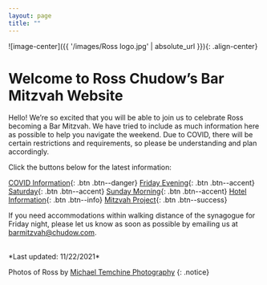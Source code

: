 ```yaml
---
layout: page
title: ""
---
```

![image-center]({{ '/images/Ross logo.jpg' | absolute_url }}){: .align-center}

# Welcome to Ross Chudow’s Bar Mitzvah Website

Hello!  We’re so excited that you will be able to join us to celebrate Ross becoming a Bar Mitzvah.  We have tried to include as much information here as possible to help you navigate the weekend.  Due to COVID, there will be certain restrictions and requirements, so please be understanding and plan accordingly.


Click the buttons below for the latest information:

[COVID Information](COVID-Information){: .btn .btn--danger}
[Friday Evening](Friday-Evening){: .btn .btn--accent} 
[Saturday](Saturday){: .btn .btn--accent}
[Sunday Morning](Sunday-Morning){: .btn .btn--accent} 
[Hotel Information](Hotel-Information){: .btn .btn--info}
[Mitzvah Project](Mitzvah-Project){: .btn .btn--success}


If you need accommodations within walking distance of the synagogue for Friday night, please let us know as soon as possible by emailing us at [barmitzvah@chudow.com](mailto:barmitzvah@chudow.com?subject=Ross%20Bar%20Mitzvah).

<br />
*Last updated: 11/22/2021*

Photos of Ross by [Michael Temchine Photography](https://michaeltemchine.com/)
{: .notice}
